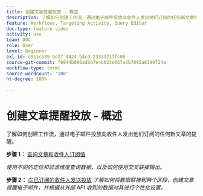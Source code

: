 ```yaml
---
title: 创建文章提醒投放 - 概述
description: 了解如何创建工作流，通过电子邮件投放向收件人发出他们订阅的任何新文章的提醒。
feature: Workflows, Targeting Activity, Query Editor
doc-type: feature video
activity: use
team: DOC
role: User
level: Beginner
exl-id: e911cb89-bd27-4424-b4cd-2333321ffc08
source-git-commit: f9944b896adbb7e4b023e667a6b7895a8399724a
workflow-type: tm+mt
source-wordcount: '108'
ht-degree: 100%

---
```


# 创建文章提醒投放 - 概述

了解如何创建工作流，通过电子邮件投放向收件人发出他们订阅的任何新文章的提醒。

**步骤 1：** [查询文章和收件人订阅值](/help/tutorial-use-soap-apis/query-articles-and-recipient-subscription-values.md)

*使用不同的定位和过滤维度查询数据，以及如何使用交叉联接输出。*

**步骤 2：** [向已订阅的收件人发送投放](/help/tutorial-use-soap-apis/send-delivery-to-subscribed-recipients.md)
*了解如何将数据联接到两个区段，创建文章提醒电子邮件，并根据从外部 API 收到的数据对其进行个性化设置。*
